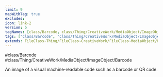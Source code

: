 ```yaml
---
limit: 9
mapWithTag: true
excludes:
icon: link-2
version: 5
tagNames: [class/Barcode, class/Thing/CreativeWork/MediaObject/ImageObject/Barcode, schema-org/Barcode]
tags: ["class/Barcode", "class/Thing/CreativeWork/MediaObject/ImageObject/Barcode"]
extends: FileClass~Thing/FileClass~CreativeWork/FileClass~MediaObject/FileClass~ImageObject
---
```


#class/Barcode
#class/Thing/CreativeWork/MediaObject/ImageObject/Barcode


An image of a visual machine-readable code such as a barcode or QR code.

